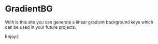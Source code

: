 # GradientBG

With is this site you can generate a linear gradient background keys which can be used in your future projects.

Enjoy:)
